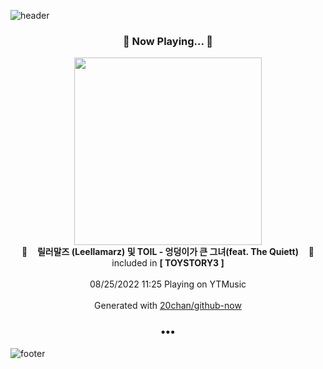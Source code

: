 ![header](https://capsule-render.vercel.app/api?type=wave&height=170&section=header&text=Hi.%20I'm%20SHIFT&fontColor=090707&fontAlignX=45&fontAlignY=65&fontSize=100)

<h3 align="center">🎵 Now Playing... 🎵</h3>
<p align="center">
  <a href="https://music.youtube.com/watch?v=Q4V5kUFAfZc">
    <img width="300" src="https://lh3.googleusercontent.com/YPKnwvojaZyFM25Axo6q_xk0m1IqrXLJpVYP1_310BV7V_WO3K0JgZ87HYWsCechXbgbLVTFJcL7FVA">
  </a>
  <br>
  🎵&nbsp&nbsp&nbsp <b>릴러말즈 (Leellamarz) 및 TOIL - 엉덩이가 큰 그녀(feat. The Quiett)</b> &nbsp&nbsp&nbsp🎵
  <br>
  included in <b>[ TOYSTORY3 ]</b>
  
  <br />
  <br />
  08/25/2022 11:25 Playing on YTMusic
  <br />
  <br />
  Generated with <a href="https://github.com/20chan/github-now">20chan/github-now</a>
</p>

<h3 align="center">•••</h3>

![footer](https://capsule-render.vercel.app/api?type=wave&height=150&section=footer)
